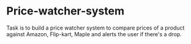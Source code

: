 # Price-watcher-system
Task is to build a price watcher system to compare prices of a product against Amazon, Flip-kart, Maple and alerts the user if there's a drop.
